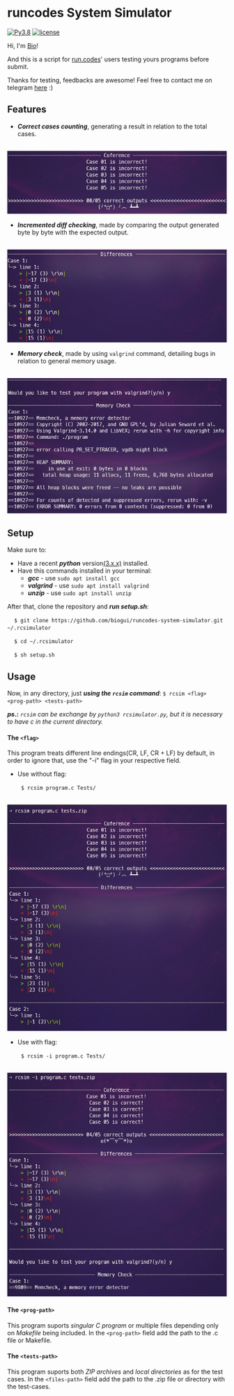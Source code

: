 # **runcodes System Simulator**
[![Py3.8](https://img.shields.io/badge/Python-3.8-blueviolet.svg)](https://docs.python.org/release/3.8.5/whatsnew/changelog.html#changelog)
[![license](https://img.shields.io/badge/license-MIT-blueviolet.svg)](https://github.com/biogui/simple-image-editor-with-openCV/blob/master/LICENSE)

Hi, I'm [Bio](https://github.com/biogui)!

And this is a script for [run.codes](https://we.run.codes/)' users testing yours programs before submit.

Thanks for testing, feedbacks are awesome! Feel free to contact me on telegram [here](https://t.me/gui_bio) :)

## **Features**
- ***Correct cases counting***, generating a result in relation to the total cases.

&nbsp;&nbsp;&nbsp;&nbsp;![Desmonstration image](/images/counting.jpg)
- ***Incremented diff checking***, made by comparing the output generated byte by byte with the expected output.

&nbsp;&nbsp;&nbsp;&nbsp;![Desmonstration image](/images/checking.jpg)
- ***Memory check***, made by using `valgrind` command, detailing bugs in relation to general memory usage.

&nbsp;&nbsp;&nbsp;&nbsp;![Desmonstration image](/images/valgrind.jpg)

## **Setup**
Make sure to:
- Have a recent ***python*** version[(3.x.x)](https://realpython.com/installing-python/) installed.
- Have this commands installed in your terminal:
	- ***gcc*** - use `sudo apt install gcc`
	- ***valgrind*** - use `sudo apt install valgrind`
	- ***unzip*** - use `sudo apt install unzip`

After that, clone the repository and ***run setup.sh***:

&nbsp;&nbsp;&nbsp;&nbsp;`$ git clone https://github.com/biogui/runcodes-system-simulator.git ~/.rcsimulator`

&nbsp;&nbsp;&nbsp;&nbsp;`$ cd ~/.rcsimulator`

&nbsp;&nbsp;&nbsp;&nbsp;`$ sh setup.sh`

## **Usage**
Now, in any directory, just ***using the `rcsim` command***: `$ rcsim <flag> <prog-path> <tests-path>`

***ps.:*** *`rcsim` can be exchange by `python3 rcsimulator.py`, but it is necessary to have c in the current directory.*

#### **The `<flag>`**
This program treats different line endings(CR, LF, CR + LF) by default, in order to
		ignore that, use the "-i" flag in your respective field.
- Use without flag:

&nbsp;&nbsp;&nbsp;&nbsp;&nbsp;&nbsp;&nbsp;&nbsp;`$ rcsim program.c Tests/`

&nbsp;&nbsp;&nbsp;&nbsp;&nbsp;&nbsp;&nbsp;&nbsp;![Use example](/images/without_flag.jpg)
- Use with flag:

&nbsp;&nbsp;&nbsp;&nbsp;&nbsp;&nbsp;&nbsp;&nbsp;`$ rcsim -i program.c Tests/`

&nbsp;&nbsp;&nbsp;&nbsp;&nbsp;&nbsp;&nbsp;&nbsp;![Use example](/images/with_flag.jpg)

#### **The `<prog-path>`**
This program suports *singular C program* or multiple files depending only on *Makefile* being included. In the `<prog-path>` field add the path to the .c file or Makefile.

#### **The `<tests-path>`**
This program suports both *ZIP archives* and *local directories* as for the test cases. In the `<files-path>` field add the path to the .zip file or directory with the test-cases.
